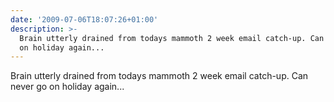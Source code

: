 ```yaml
---
date: '2009-07-06T18:07:26+01:00'
description: >-
  Brain utterly drained from todays mammoth 2 week email catch-up. Can never go
  on holiday again...
---
```

Brain utterly drained from todays mammoth 2 week email catch-up. Can never go on holiday again...
